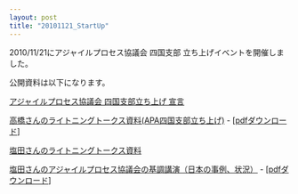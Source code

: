 ```yaml
---
layout: post
title: "20101121_StartUp"
---
```


2010/11/21にアジャイルプロセス協議会 四国支部 立ち上げイベントを開催しました。

公開資料は以下になります。

[アジャイルプロセス協議会 四国支部立ち上げ 宣言](http://www.slideshare.net/kkd/ss-6137088)

[高橋さんのライトニングトークス資料(APA四国支部立ち上げ)](http://www.slideshare.net/walnut210/20101121-apalt) - [[pdfダウンロード](/resources/20101121APA_459branch_start_LT_pub.pdf)]

[塩田さんのライトニングトークス資料](/resources/20101121_shiota.pdf)

[塩田さんのアジャイルプロセス協議会の基調講演（日本の事例、状況）](https://docs.google.com/viewer?a=v&pid=sites&srcid=ZGVmYXVsdGRvbWFpbnxhZ2lsZTQ1OXxneDoxNDQyMDllYTI5NWQ4MDk) - [[pdfダウンロード](/resources/matsuyama_camp_20101121.ppt)]

